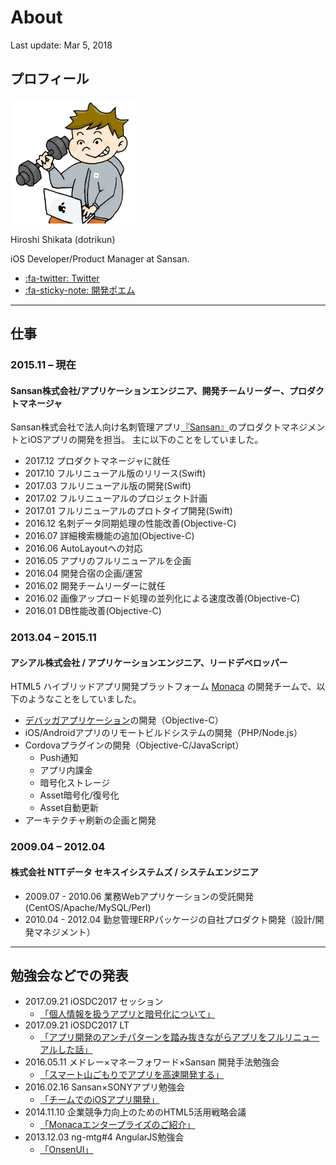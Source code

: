 # About
Last update: Mar 5, 2018

## プロフィール

![MyIcon](img/my_icon.png)

Hiroshi Shikata (dotrikun)

iOS Developer/Product Manager at Sansan.

- [:fa-twitter: Twitter](https://twitter.com/dotrikun)
- [:fa-sticky-note: 開発ポエム](https://note.mu/dotrikun)

---

## 仕事

### 2015.11 – 現在
#### Sansan株式会社/アプリケーションエンジニア、開発チームリーダー、プロダクトマネージャ

Sansan株式会社で法人向け名刺管理アプリ[『Sansan』](https://itunes.apple.com/jp/app/id787058108)のプロダクトマネジメントとiOSアプリの開発を担当。
主に以下のことをしていました。

- 2017.12 プロダクトマネージャに就任
- 2017.10 フルリニューアル版のリリース(Swift)
- 2017.03 フルリニューアル版の開発(Swift)
- 2017.02 フルリニューアルのプロジェクト計画
- 2017.01 フルリニューアルのプロトタイプ開発(Swift)
- 2016.12 名刺データ同期処理の性能改善(Objective-C)
- 2016.07 詳細検索機能の追加(Objective-C)
- 2016.06 AutoLayoutへの対応
- 2016.05 アプリのフルリニューアルを企画
- 2016.04 開発合宿の企画/運営
- 2016.02 開発チームリーダーに就任
- 2016.02 画像アップロード処理の並列化による速度改善(Objective-C)
- 2016.01 DB性能改善(Objective-C)

### 2013.04 – 2015.11
#### アシアル株式会社 / アプリケーションエンジニア、リードデベロッパー

HTML5 ハイブリッドアプリ開発プラットフォーム [Monaca](https://ja.monaca.io/) の開発チームで、以下のようなことをしていました。

- [デバッガアプリケーション](https://itunes.apple.com/jp/app/monaca/id550941371?mt=8)の開発（Objective-C）
- iOS/Androidアプリのリモートビルドシステムの開発（PHP/Node.js）
- Cordovaプラグインの開発（Objective-C/JavaScript）
    - Push通知
    - アプリ内課金
    - 暗号化ストレージ
    - Asset暗号化/復号化
    - Asset自動更新
- アーキテクチャ刷新の企画と開発

### 2009.04 – 2012.04
#### 株式会社 NTTデータ セキスイシステムズ / システムエンジニア

- 2009.07 - 2010.06 業務Webアプリケーションの受託開発(CentOS/Apache/MySQL/Perl)
- 2010.04 - 2012.04 勤怠管理ERPパッケージの自社プロダクト開発（設計/開発マネジメント）

---

## 勉強会などでの発表

- 2017.09.21 iOSDC2017 セッション
    - [「個人情報を扱うアプリと暗号化について」](https://speakerdeck.com/dotrikun/ge-ren-qing-bao-woxi-uahuritoan-hao-hua-nituite)
- 2017.09.21 iOSDC2017 LT
    - [「アプリ開発のアンチパターンを踏み抜きながらアプリをフルリニューアルした話」](https://speakerdeck.com/dotrikun/apurikai-fa-falseantipatanwota-miba-kinagara-apuriwohururiniyuarusitahua)
- 2016.05.11 メドレー×マネーフォワード×Sansan 開発手法勉強会
    - [「スマート山ごもりでアプリを高速開発する」](https://speakerdeck.com/dotrikun/sumatoshan-gomorideapuriwogao-su-kai-fa-suru)
- 2016.02.16 Sansan×SONYアプリ勉強会
    - [「チームでのiOSアプリ開発」](https://www.slideshare.net/ssuser65a265/ios-58353672)
- 2014.11.10 企業競争力向上のためのHTML5活用戦略会議
    - [「Monacaエンタープライズのご紹介」](https://www.slideshare.net/AsialCorp/monaca-41403597)
- 2013.12.03 ng-mtg#4 AngularJS勉強会
    - [「OnsenUI」](http://monaca.github.io/slides/2013-ng-jp/index.html)
